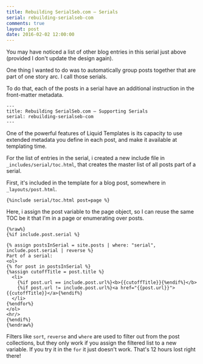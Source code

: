 ```yaml
---
title: Rebuilding SerialSeb.com – Serials
serial: rebuilding-serialseb-com
comments: true
layout: post
date: 2016-02-02 12:00:00
---
```

You may have noticed a list of other blog entries in this serial just above (provided I don't update the design again).

One thing I wanted to do was to automatically group posts together that are part of one story arc. I call those serials.

To do that, each of the posts in a serial have an additional instruction in the front-matter metadata.

```
---
title: Rebuilding SerialSeb.com – Supporting Serials
serial: rebuilding-serialseb-com
---
```

One of the powerful features of Liquid Templates is its capacity to use extended metadata you define in each post, and make it available at templating time.

For the list of entries in the serial, i created a new include file in `_includes/serial/toc.html`, that creates the master list of all posts part of a serial.

First, it's included in the template for a blog post, somewhere in `_layouts/post.html`.

```
{%include serial/toc.html post=page %}
```

Here, i assign the post variable to the page object, so I can reuse the same TOC be it that I'm in a page or enumerating over posts.

```
{%raw%}
{%if include.post.serial %}

{% assign postsInSerial = site.posts | where: "serial", include.post.serial | reverse %}
Part of a serial:
<ol>
{% for post in postsInSerial %}
{%assign cutoffTitle = post.title %}
  <li>
    {%if post.url == include.post.url%}<b>{{cutoffTitle}}{%endif%}</b>
    {%if post.url != include.post.url%}<a href="{{post.url}}">{{cutoffTitle}}</a>{%endif%}
  </li>
{%endfor%}
</ol>
<hr/>
{%endif%}
{%endraw%}
```

Filters like `sort`, `reverse` and `where` are used to filter out from the post collections, but they only work if you assign the filtered list to a new variable. If you try it in the `for` it just doesn't work. That's 12 hours lost right there!
